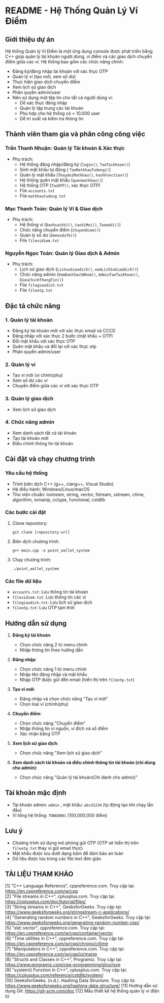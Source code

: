 # README - Hệ Thống Quản Lý Ví Điểm

## Giới thiệu dự án
Hệ thống Quản lý Ví Điểm là một ứng dụng console được phát triển bằng C++ giúp quản lý tài khoản người dùng, ví điểm và các giao dịch chuyển điểm giữa các ví. Hệ thống bao gồm các chức năng chính:
- Đăng ký/đăng nhập tài khoản với xác thực OTP
- Quản lý ví (tạo mới, xem số dư)
- Thực hiện giao dịch chuyển điểm
- Xem lịch sử giao dịch
- Phân quyền admin/user
- Nên sử dụng một tệp tin cho tất cả người dùng vì:
  + Dễ xác thực đăng nhập
  + Quản lý tập trung các tài khoản
  + Phù hợp cho hệ thống có < 10.000 user
  + Dễ tri xuất và kiểm tra thông tin 

## Thành viên tham gia và phân công công việc

### **Trần Thanh Nhuận**: Quản lý Tài khoản & Xác thực
- Phụ trách:
  - Hệ thống đăng nhập/đăng ký (`login()`, `TaoTaikhoan()`)
  - Sinh mật khẩu tự động ( `TaoMatkhauTudong()`)
  - Quản lý mật khẩu (`ThaydoiMatkhau()`, `hashFunction()`)
  - Hệ thông quên mật khẩu (`quenmatkhau()`)
  - Hệ thống OTP (`TaoOTP()`, xác thực OTP)
  - File `accounts.txt`
  - File `matkhautudong.txt`

### **Mạc Thanh Toàn**: Quản lý Ví & Giao dịch
- Phụ trách:
  - Hệ thống ví (`DanhsachVi()`, `taoViMoi()`, `TaomaVi()`)
  - Chức năng chuyển điểm (`chuyenDiem()`)
  - Quản lý số dư (`XemsoduTk()`)
  - File `filevidiem.txt`

### **Nguyễn Ngọc Toàn**: Quản lý Giao dịch & Admin
- Phụ trách:
  - Lịch sử giao dịch (`LichsuGiaodich()`, `xemLichSuGiaoDich()`)
  - Chức năng admin (`XemDanhSachNhom()`, `AdminTaoTaiKhoan()`, `DieuChinhThongTin()`)
  - File `filegiaodich.txt`
  - File `fileotp.txt`

## Đặc tả chức năng

### 1. Quản lý tài khoản
- Đăng ký tài khoản mới với xác thực email và CCCD
- Đăng nhập với xác thực 2 bước (mật khẩu + OTP)
- Đổi mật khẩu với xác thực OTP
- Quên mật khẩu và đổi lại với xác thực otp
- Phân quyền admin/user

### 2. Quản lý ví
- Tạo ví mới (ví chính/phụ)
- Xem số dư các ví
- Chuyển điểm giữa các ví với xác thực OTP

### 3. Quản lý giao dịch
- Xem lịch sử giao dịch

### 4. Chức năng admin
- Xem danh sách tất cả tài khoản
- Tạo tài khoản mới
- Điều chỉnh thông tin tài khoản

## Cài đặt và chạy chương trình

### Yêu cầu hệ thống
- Trình biên dịch C++ (g++, clang++, Visual Studio)
- Hệ điều hành: Windows/Linux/macOS
- Thư viện chuẩn: iostream, string, vector, fstream, sstream, ctime, algorithm, iomanip, cctype, functional, cstdlib

### Các bước cài đặt
1. Clone repository:
   ```
   git clone [repository-url]
   ```
2. Biên dịch chương trình:
   ```
   g++ main.cpp -o point_wallet_system
   ```
3. Chạy chương trình:
   ```
   ./point_wallet_system
   ```

### Các file dữ liệu
- `accounts.txt`: Lưu thông tin tài khoản
- `filevidiem.txt`: Lưu thông tin các ví
- `filegiaodich.txt`: Lưu lịch sử giao dịch
- `fileotp.txt`: Lưu OTP tạm thời

## Hướng dẫn sử dụng

1. **Đăng ký tài khoản**:
   - Chọn chức năng 2 từ menu chính
   - Nhập thông tin theo hướng dẫn

2. **Đăng nhập**:
   - Chọn chức năng 1 từ menu chính
   - Nhập tên đăng nhập và mật khẩu
   - Nhập OTP được gửi đến email (hiển thị trên `fileotp.txt`)

3. **Tạo ví mới**:
   - Đăng nhập và chọn chức năng "Tạo ví mới"
   - Chọn loại ví (chính/phụ)

4. **Chuyển điểm**:
   - Chọn chức năng "Chuyển điểm"
   - Nhập thông tin ví nguồn, ví đích và số điểm
   - Xác nhận bằng OTP

5. **Xem lịch sử giao dịch**:
   - Chọn chức năng "Xem lịch sử giao dịch"
6. **Xem danh sách  tài khoản và điều chỉnh thông tin tài khoản (chỉ dùng cho admin)**:
   - Chọn chúc năng "Quản lý tài khoản(Chỉ dành cho admin)"
## Tài khoản mặc định
- Tài khoản admin: `admin` , mật khẩu: `abcd1234` (tự động tạo khi chạy lần đầu)
- Ví tổng hệ thống: `TONG0001` (100,000,000 điểm)

## Lưu ý
- Chương trình sử dụng mô phỏng gửi OTP (OTP sẽ hiển thị trên `fileotp.txt` thay vì gửi email thực)
- Mật khẩu được lưu dưới dạng băm để đảm bảo an toàn
- Dữ liệu được lưu trong các file text đơn giản

## TÀI LIỆU THAM KHẢO

[1] "C++ Language Reference", cppreference.com. Truy cập tại: https://en.cppreference.com/w/cpp  
[2] "File streams in C++", cplusplus.com. Truy cập tại: https://cplusplus.com/doc/tutorial/files/  
[3] "String streams in C++", GeeksforGeeks. Truy cập tại: https://www.geeksforgeeks.org/stringstream-c-applications/  
[4] "Generating random numbers in C++", GeeksforGeeks. Truy cập tại: https://www.geeksforgeeks.org/generating-random-number-cpp/  
[5] "std::vector", cppreference.com. Truy cập tại: https://en.cppreference.com/w/cpp/container/vector  
[6] "Time utilities in C++", cppreference.com. Truy cập tại: https://en.cppreference.com/w/cpp/chrono/c/time  
[7] "Manipulators in C++", cppreference.com. Truy cập tại: https://en.cppreference.com/w/cpp/io/manip  
[8] "Structs and Classes in C++", Programiz. Truy cập tại: https://www.programiz.com/cpp-programming/structure  
[9] "system() Function in C++", cplusplus.com. Truy cập tại: https://cplusplus.com/reference/cstdlib/system/  
[10] GeeksforGeeks. (n.d.). Hashing Data Structure. Truy cập từ: https://www.geeksforgeeks.org/hashing-data-structure/
[11] Hướng dẫn sử dụng Git: https://git-scm.com/doc
[12] Mẫu thiết kế hệ thống quản lý ví điện tử


